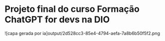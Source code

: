 # Projeto final do curso Formação ChatGPT for devs na DIO

![capa gerada por ia]output/2d528cc3-85e4-4794-aefa-7a8b6b50f5f2.png
